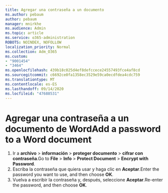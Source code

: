 ```yaml
---
title: Agregar una contraseña a un documento
ms.author: pebaum
author: pebaum
manager: mnirkhe
ms.audience: Admin
ms.topic: article
ms.service: o365-administration
ROBOTS: NOINDEX, NOFOLLOW
localization_priority: Normal
ms.collection: Adm_O365
ms.custom:
- "9001454"
- "3464"
ms.openlocfilehash: 439b18c025d4ef8defccece24557493fce4af8cd
ms.sourcegitcommit: c6692ce0fa1358ec3529e59ca0ecdfdea4cdc759
ms.translationtype: MT
ms.contentlocale: es-ES
ms.lasthandoff: 09/14/2020
ms.locfileid: "47688531"
---
```

# <a name="add-a-password-to-a-word-document"></a><span data-ttu-id="50291-102">Agregar una contraseña a un documento de Word</span><span class="sxs-lookup"><span data-stu-id="50291-102">Add a password to a Word document</span></span>

1. <span data-ttu-id="50291-103">Ir a **archivo**  >  **información**  >  **proteger documento**  >  **cifrar con contraseña**.</span><span class="sxs-lookup"><span data-stu-id="50291-103">Go to **File** > **Info** > **Protect Document** > **Encrypt with Password**.</span></span>
2. <span data-ttu-id="50291-104">Escriba la contraseña que quiera usar y haga clic en **Aceptar**.</span><span class="sxs-lookup"><span data-stu-id="50291-104">Enter the password you want to use, and then choose **OK**.</span></span>
3. <span data-ttu-id="50291-105">Vuelva a escribir la contraseña y, después, seleccione **Aceptar**.</span><span class="sxs-lookup"><span data-stu-id="50291-105">Re-enter the password, and then choose **OK**.</span></span>